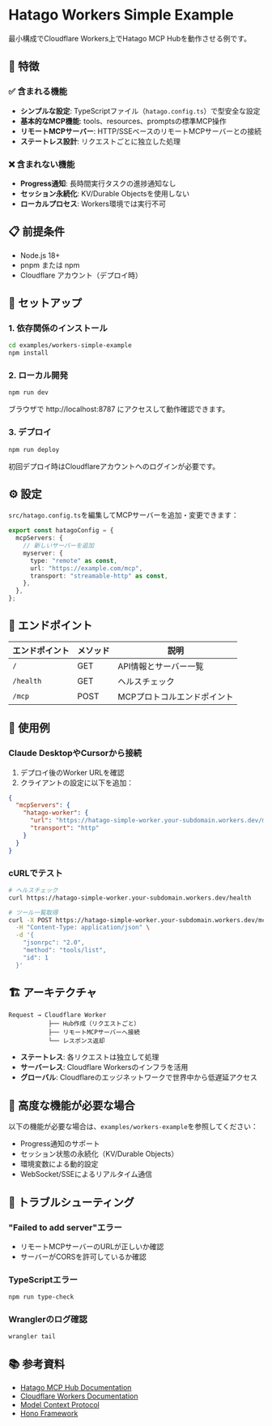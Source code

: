 # Hatago Workers Simple Example

最小構成でCloudflare Workers上でHatago MCP Hubを動作させる例です。

## 🎯 特徴

### ✅ 含まれる機能

- **シンプルな設定**: TypeScriptファイル（`hatago.config.ts`）で型安全な設定
- **基本的なMCP機能**: tools、resources、promptsの標準MCP操作
- **リモートMCPサーバー**: HTTP/SSEベースのリモートMCPサーバーとの接続
- **ステートレス設計**: リクエストごとに独立した処理

### ❌ 含まれない機能

- **Progress通知**: 長時間実行タスクの進捗通知なし
- **セッション永続化**: KV/Durable Objectsを使用しない
- **ローカルプロセス**: Workers環境では実行不可

## 📋 前提条件

- Node.js 18+
- pnpm または npm
- Cloudflare アカウント（デプロイ時）

## 🚀 セットアップ

### 1. 依存関係のインストール

```bash
cd examples/workers-simple-example
npm install
```

### 2. ローカル開発

```bash
npm run dev
```

ブラウザで http://localhost:8787 にアクセスして動作確認できます。

### 3. デプロイ

```bash
npm run deploy
```

初回デプロイ時はCloudflareアカウントへのログインが必要です。

## ⚙️ 設定

`src/hatago.config.ts`を編集してMCPサーバーを追加・変更できます：

```typescript
export const hatagoConfig = {
  mcpServers: {
    // 新しいサーバーを追加
    myserver: {
      type: "remote" as const,
      url: "https://example.com/mcp",
      transport: "streamable-http" as const,
    },
  },
};
```

## 🔌 エンドポイント

| エンドポイント | メソッド | 説明                        |
| -------------- | -------- | --------------------------- |
| `/`            | GET      | API情報とサーバー一覧       |
| `/health`      | GET      | ヘルスチェック              |
| `/mcp`         | POST     | MCPプロトコルエンドポイント |

## 📝 使用例

### Claude DesktopやCursorから接続

1. デプロイ後のWorker URLを確認
2. クライアントの設定に以下を追加：

```json
{
  "mcpServers": {
    "hatago-worker": {
      "url": "https://hatago-simple-worker.your-subdomain.workers.dev/mcp",
      "transport": "http"
    }
  }
}
```

### cURLでテスト

```bash
# ヘルスチェック
curl https://hatago-simple-worker.your-subdomain.workers.dev/health

# ツール一覧取得
curl -X POST https://hatago-simple-worker.your-subdomain.workers.dev/mcp \
  -H "Content-Type: application/json" \
  -d '{
    "jsonrpc": "2.0",
    "method": "tools/list",
    "id": 1
  }'
```

## 🏗️ アーキテクチャ

```
Request → Cloudflare Worker
           ├── Hub作成（リクエストごと）
           ├── リモートMCPサーバーへ接続
           └── レスポンス返却
```

- **ステートレス**: 各リクエストは独立して処理
- **サーバーレス**: Cloudflare Workersのインフラを活用
- **グローバル**: Cloudflareのエッジネットワークで世界中から低遅延アクセス

## 🔄 高度な機能が必要な場合

以下の機能が必要な場合は、`examples/workers-example`を参照してください：

- Progress通知のサポート
- セッション状態の永続化（KV/Durable Objects）
- 環境変数による動的設定
- WebSocket/SSEによるリアルタイム通信

## 🐛 トラブルシューティング

### "Failed to add server"エラー

- リモートMCPサーバーのURLが正しいか確認
- サーバーがCORSを許可しているか確認

### TypeScriptエラー

```bash
npm run type-check
```

### Wranglerのログ確認

```bash
wrangler tail
```

## 📚 参考資料

- [Hatago MCP Hub Documentation](../../README.md)
- [Cloudflare Workers Documentation](https://developers.cloudflare.com/workers/)
- [Model Context Protocol](https://modelcontextprotocol.io/)
- [Hono Framework](https://hono.dev/)
